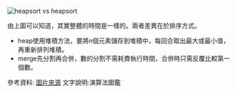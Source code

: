 ![heapsort vs heapsort](https://github.com/tzuying0312/Learning-Code/blob/master/photo/mergevsheap.jpg)

由上圖可以知道，其實整體的時間是一樣的。兩者差異在於排序方式。
* heap使用堆積方法，要將n個元素儲存到堆積中，每回合取出最大或最小值，再重新排列堆積。
* merge先分割再合併，數的分割不需耗費執行時間，合併時只需反覆比較第一個數。



參考資料:
[圖片來源](https://tingtseng.pixnet.net/blog/post/39924871-algorithm-time-complexity-%E6%BC%94%E7%AE%97%E6%B3%95%E6%99%82%E9%96%93%E8%A4%87%E9%9B%9C%E5%BA%A6%E6%95%B4%E7%90%86)
文字說明:演算法圖鑑
